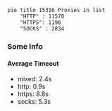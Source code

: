 
```mermaid
pie title 15316 Proxies in list
    "HTTP" : 11570
    "HTTPS": 1196
    "SOCKS" : 2834
```

### Some Info
#### Average Timeout

- mixed: 2.4s
- http: 0.9s
- https: 8.8s
- socks: 5.3s
